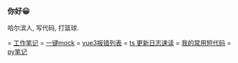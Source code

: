 ### 你好😀

哈尔滨人, 写代码, 打篮球.

= [工作笔记](https://github.com/any86/Notes/issues)   = [一键mock](https://any86.github.io/be-mock) = [vue3报错列表](https://github.com/any86/vue-error/issues) = [ts 更新日志速读](https://github.com/any86/ts-log-cn) = [我的常用短代码](https://github.com/any86/my) = [py笔记](https://github.com/any86/Notes/blob/master/py%E8%AF%AD%E6%B3%95%E7%AC%94%E8%AE%B0.md)

<!-- [![any86's github stats](https://github-readme-stats.vercel.app/api?username=any86&show_icons=true&hide_border=true)](https://github.com/any86/) -->
